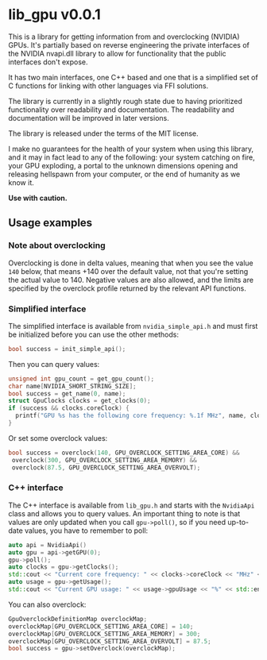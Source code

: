 # lib_gpu v0.0.1

This is a library for getting information from and overclocking (NVIDIA) GPUs.
It's partially based on reverse engineering the private interfaces of the
NVIDIA nvapi.dll library to allow for functionality that the public
interfaces don't expose.

It has two main interfaces, one C++ based and one that is a simplified set of
C functions for linking with other languages via FFI solutions.

The library is currently in a slightly rough state due to having prioritized
functionality over readability and documentation. The readability and
documentation will be improved in later versions.

The library is released under the terms of the MIT license.

I make no guarantees for the health of your system when using this library, and
it may in fact lead to any of the following: your system catching on fire, your
GPU exploding, a portal to the unknown dimensions opening and releasing
hellspawn from your computer, or the end of humanity as we know it.

**Use with caution.**

## Usage examples

### Note about overclocking

Overclocking is done in delta values, meaning that when you see the value
`140` below, that means +140 over the default value, not that you're setting
the actual value to 140. Negative values are also allowed, and the limits are
specified by the overclock profile returned by the relevant API functions.

### Simplified interface

The simplified interface is available from `nvidia_simple_api.h` and must first be
initialized before you can use the other methods:

```C
bool success = init_simple_api();
```

Then you can query values:

```C
unsigned int gpu_count = get_gpu_count();
char name[NVIDIA_SHORT_STRING_SIZE];
bool success = get_name(0, name);
struct GpuClocks clocks = get_clocks(0);
if (success && clocks.coreClock) {
  printf("GPU %s has the following core frequency: %.1f MHz", name, clocks.coreClock);
}
```

Or set some overclock values:

```C
bool success = overclock(140, GPU_OVERCLOCK_SETTING_AREA_CORE) &&
 overclock(300, GPU_OVERCLOCK_SETTING_AREA_MEMORY) &&
 overclock(87.5, GPU_OVERCLOCK_SETTING_AREA_OVERVOLT);
```

### C++ interface

The C++ interface is available from `lib_gpu.h` and starts with the `NvidiaApi`
class and allows you to query values. An important thing to note is that values
are only updated when you call `gpu->poll()`, so if you need up-to-date values,
you have to remember to poll:

```C++
auto api = NvidiaApi()
auto gpu = api->getGPU(0);
gpu->poll();
auto clocks = gpu->getClocks();
std::cout << "Current core frequency: " << clocks->coreClock << "MHz" << std::endl;
auto usage = gpu->getUsage();
std::cout << "Current GPU usage: " << usage->gpuUsage << "%" << std::endl;
```

You can also overclock:

```C++
GpuOverclockDefinitionMap overclockMap;
overclockMap[GPU_OVERCLOCK_SETTING_AREA_CORE] = 140;
overclockMap[GPU_OVERCLOCK_SETTING_AREA_MEMORY] = 300;
overclockMap[GPU_OVERCLOCK_SETTING_AREA_OVERVOLT] = 87.5;
bool success = gpu->setOverclock(overclockMap);
```
